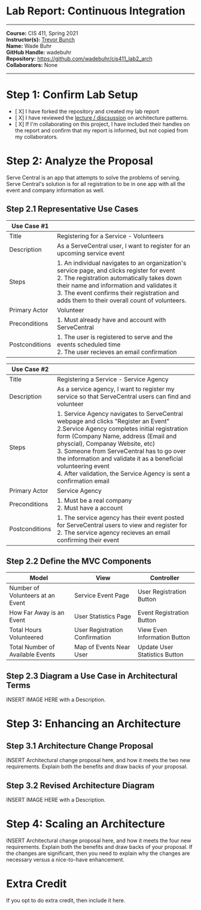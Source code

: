 # Lab Report: Continuous Integration
___
**Course:** CIS 411, Spring 2021  
**Instructor(s):** [Trevor Bunch](https://github.com/trevordbunch)  
**Name:** Wade Buhr  
**GitHub Handle:** wadebuhr  
**Repository:** https://github.com/wadebuhr/cis411_lab2_arch   
**Collaborators:** None
___

# Step 1: Confirm Lab Setup
- [ X] I have forked the repository and created my lab report
- [ X] I have reviewed the [lecture / discsussion](../assets/04p1_SolutionArchitectures.pdf) on architecture patterns.
- [ X] If I'm collaborating on this project, I have included their handles on the report and confirm that my report is informed, but not copied from my collaborators.

# Step 2: Analyze the Proposal
Serve Central is an app that attempts to solve the problems of serving. Serve Central's solution is for all registration to be in one app with all the event and company information as well. 

## Step 2.1 Representative Use Cases  

| Use Case #1 | |
|---|---|
| Title |Registering for a Service - Volunteers |
| Description | As a ServeCentral user, I want to register for an upcoming service event|
| Steps |1. An individual navigates to an organization's service page, and clicks register for event <br> 2. The registration automatically takes down their name and information and validates it <br> 3. The event confirms their registration and adds them to their overall count of volunteers.|
| Primary Actor |Volunteer |
| Preconditions |1. Must already have and account with ServeCentral |
| Postconditions |1. The user is registered to serve and the events scheduled time <br> 2. The user recieves an email confirmation |

| Use Case #2 | |
|---|---|
| Title |Registering a Service - Service Agency|
| Description |As a service agency, I want to register my service so that ServeCentral users can find and volunteer |
| Steps | 1. Service Agency navigates to ServeCentral webpage and clicks "Register an Event" <br> 2.Service Agency completes initial registration form (Company Name, address (Email and physcial), Companay Website, etc) <br> 3. Someone from ServeCentral has to go over the information and validate it as a beneficial volunteering event <br> 4. After validation, the Service Agency is sent a confirmation email |
| Primary Actor | Service Agency|
| Preconditions |1. Must be a real company <br> 2. Must have a account|
| Postconditions |1. The service agency has their event posted for ServeCentral users to view and register for <br> 2. The service agency recieves an email confirming their event |

## Step 2.2 Define the MVC Components

| Model | View | Controller |
|---|---|---|
| Number of Volunteers at an Event | Service Event Page | User Registration Button |
| How Far Away is an Event | User Statistics Page | Event Registration Button |
| Total Hours Volunteered | User Registration Confirmation | View Even Information Button |
| Total Number of Available Events | Map of Events Near User | Update User Statistics Button |

## Step 2.3 Diagram a Use Case in Architectural Terms
INSERT IMAGE HERE with a Description.

# Step 3: Enhancing an Architecture

## Step 3.1 Architecture Change Proposal
INSERT Architectural change proposal here, and how it meets the two new requirements.  Explain both the benefits and draw backs of your proposal.

## Step 3.2 Revised Architecture Diagram
INSERT IMAGE HERE with a Description.

# Step 4: Scaling an Architecture
INSERT Architectural change proposal here, and how it meets the four new requirements.  Explain both the benefits and draw backs of your proposal.  If the changes are significant, then you need to explain why the changes are necessary versus a nice-to-have enhancement.

# Extra Credit
If you opt to do extra credit, then include it here.
